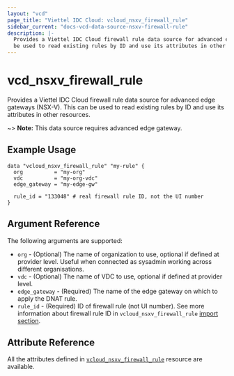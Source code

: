 ```yaml
---
layout: "vcd"
page_title: "Viettel IDC Cloud: vcloud_nsxv_firewall_rule"
sidebar_current: "docs-vcd-data-source-nsxv-firewall-rule"
description: |-
  Provides a Viettel IDC Cloud firewall rule data source for advanced edge gateways (NSX-V). This can
  be used to read existing rules by ID and use its attributes in other resources.
---
```


# vcd\_nsxv\_firewall\_rule

Provides a Viettel IDC Cloud firewall rule data source for advanced edge gateways (NSX-V). This can be
used to read existing rules by ID and use its attributes in other resources.

~> **Note:** This data source requires advanced edge gateway.

## Example Usage

```hcl
data "vcloud_nsxv_firewall_rule" "my-rule" {
  org          = "my-org"
  vdc          = "my-org-vdc"
  edge_gateway = "my-edge-gw"

  rule_id = "133048" # real firewall rule ID, not the UI number
}
```

## Argument Reference

The following arguments are supported:

* `org` - (Optional) The name of organization to use, optional if defined at provider level. Useful when connected as sysadmin working across different organisations.
* `vdc` - (Optional) The name of VDC to use, optional if defined at provider level.
* `edge_gateway` - (Required) The name of the edge gateway on which to apply the DNAT rule.
* `rule_id` - (Required) ID of firewall rule (not UI number). See more information about firewall
rule ID in `vcloud_nsxv_firewall_rule` [import section](/providers/vmware/vcd/latest/docs/resources/nsxv_firewall_rule#listing-real-firewall-rule-ids).

## Attribute Reference

All the attributes defined in [`vcloud_nsxv_firewall_rule`](/providers/vmware/vcd/latest/docs/resources/nsxv_firewall_rule)
resource are available.
